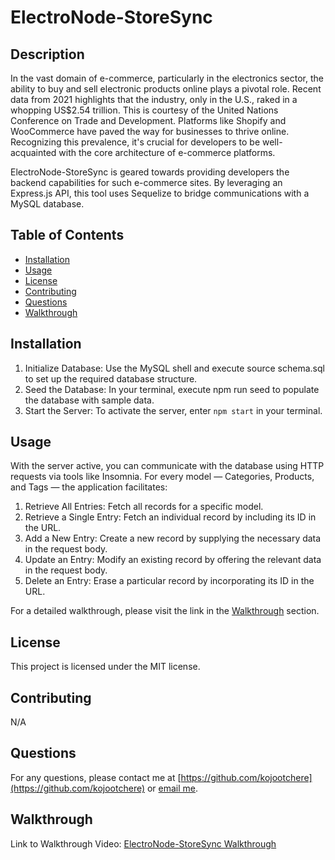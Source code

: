# ElectroNode-StoreSync

## Description

In the vast domain of e-commerce, particularly in the electronics sector, the ability to buy and sell electronic products online plays a pivotal role. Recent data from 2021 highlights that the industry, only in the U.S., raked in a whopping US$2.54 trillion. This is courtesy of the United Nations Conference on Trade and Development. Platforms like Shopify and WooCommerce have paved the way for businesses to thrive online. Recognizing this prevalence, it's crucial for developers to be well-acquainted with the core architecture of e-commerce platforms.

ElectroNode-StoreSync is geared towards providing developers the backend capabilities for such e-commerce sites. By leveraging an Express.js API, this tool uses Sequelize to bridge communications with a MySQL database.

## Table of Contents
- [Installation](#installation)
- [Usage](#usage)
- [License](#license)
- [Contributing](#contributing)
- [Questions](#questions)
- [Walkthrough](#walkthrough)

## Installation
1. Initialize Database: Use the MySQL shell and execute source schema.sql to set up the required database structure.
2. Seed the Database: In your terminal, execute npm run seed to populate the database with sample data.
3. Start the Server: To activate the server, enter `npm start` in your terminal.

## Usage
With the server active, you can communicate with the database using HTTP requests via tools like Insomnia. For every model — Categories, Products, and Tags — the application facilitates:

1. Retrieve All Entries: Fetch all records for a specific model.
2. Retrieve a Single Entry: Fetch an individual record by including its ID in the URL.
3. Add a New Entry: Create a new record by supplying the necessary data in the request body.
4. Update an Entry: Modify an existing record by offering the relevant data in the request body.
5. Delete an Entry: Erase a particular record by incorporating its ID in the URL.

For a detailed walkthrough, please visit the link in the [Walkthrough](#walkthrough) section.

## License
This project is licensed under the MIT license.

## Contributing
N/A

## Questions
For any questions, please contact me at [https://github.com/kojootchere](https://github.com/kojootchere) or [email me](mailto:kojootchere@gmail.com).

## Walkthrough

Link to Walkthrough Video: [ElectroNode-StoreSync Walkthrough](https://drive.google.com/file/d/1spRQYdpsGWnVyLZhgwSMdY8cg7Opqqyi/view?usp=share_link)
